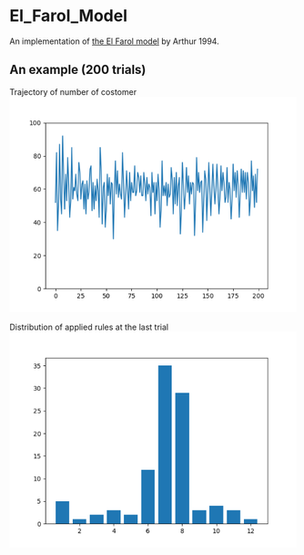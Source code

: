 # El_Farol_Model

An implementation of [the El Farol model](http://tuvalu.santafe.edu/~wbarthur/elfarol.htm) by Arthur 1994.

## An example (200 trials)

Trajectory of number of costomer
![Trajectory of number of costomer](Figure_1.png)

Distribution of applied rules at the last trial
![Distribution of applied rules](Figure_2.png)